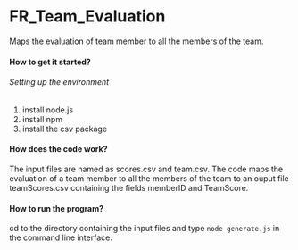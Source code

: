 # FR_Team_Evaluation
Maps the evaluation of team member to all the members of the team.
#### How to get it started?
###### *Setting up the environment*
1. install node.js
2. install npm
3. install the csv package
#### How does the code work?
The input files are named as scores.csv and team.csv.
The code maps the evaluation of a team member to all the members of the team to an ouput file teamScores.csv containing the fields memberID and TeamScore.
#### How to run the program?
cd to the directory containing the input files and type `node generate.js` in the command line interface.
